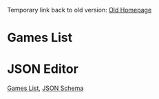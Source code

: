 ---
---

Temporary link back to old version: [Old Homepage](https://www.dsouza.uk/BoardGameHelper2/)

# Games List

<div id="GamesList">
</div>

# JSON Editor

[Games
List](https://json-editor.github.io/json-editor/?data=N4Ig9gDgLglmB2BnEAuUMDGCA2MBGqIAZglAIYDuApomALZUCsIANOHgFZUZQD62ZAJ5gArlELwwAJzplsrEIgwALKrNShYUbFUIAFKlNrwFUQRF0p2XHgqlUAjiJj2AJqgDaIAOZkGyAF02CClIQ1gaDR8/SLQQMwtCMikpIQUSGTJxK3I8HVMYbUsQAHEY5DYReBgnKgBJKDVkFCgpESo2QqaohOKwTm5xNi18qzKGBRCwqQjm0Dxvbxh3ON7CGHhG70MCosIAIRKSgAI6gBEFOg2YOhE6VABGAF82eBie82LEVo3vXdGQAA5d5sK7wAAyVHg3igylQABYnkjkWxEMowBReIZQkZ1ptDGQeHATMNVBMrHgwGAoN9UhB4SAkUA=), [JSON Schema](JsonSchemas/GamesList.schema.json)




<script>
	var MinDivOuterWidth = 1;




	function GamesListWidthResize() {
		var SectionWidth = $("#GamesList").width();
		var DivWidth;

		DivWidth = SectionWidth / parseInt(SectionWidth / MinDivOuterWidth);
		$("#GamesList div").outerWidth(DivWidth);
	}




	$(document).ready(function() {
		var BGGIDList = "";
		var html = "";

		$.get( //Get Games List from internal JSON
				"GamesList.json?v={{ site.github.build_revision }}"
				, function(data) {
					data.games.forEach(function(value, index, array) {
						BGGIDList = BGGIDList + value.bggid + ",";
					});
					BGGIDList = BGGIDList.substr(0, BGGIDList.length - 1);
				})
			.done(function() {
				$.get( //Get BGGAPI information
						"{{ site.bggapi-thing }}" + BGGIDList
						, function(data) {
							//Item List
							var item = $(data).find("items item");

							//Sort Names of Games Alphabetically
							item.sort(function(a, b) {
								return (
										$(a).find("name[type='primary']").attr("value") >
										$(b).find("name[type='primary']").attr("value")
									) ?
									1 :
									0;
							});

							//Create HTML
							item.each(function(i, v) {
								html += "<div>" +
									"<a href='Games/?bggid=" + $(v).attr("id") + "'>" +
									"<span class='thumbnail'><img src='" + $(v).find("thumbnail").text() + "'></span>" +
									"<span>" + $(v).find("name[type='primary']").attr("value") + "</span>" +
									"</a>" +
									"</div>";
							});
						}
					)
					.done(function() {
						//Insert HTML into DOM
						$("#GamesList").html(html);

						//Resize Items
						MinDivOuterWidth = $("#GamesList div").outerWidth(true);
						GamesListWidthResize();

						//Bind Windows Resize
						$(window).resize(function() {
							GamesListWidthResize();
						});
					});
			});
	});
</script>
